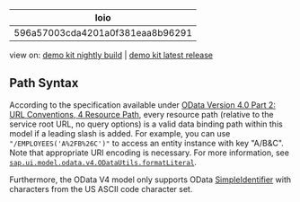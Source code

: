 <!-- loio596a57003cda4201a0f381eaa8b96291 -->

| loio |
| -----|
| 596a57003cda4201a0f381eaa8b96291 |

<div id="loio">

view on: [demo kit nightly build](https://sdk.openui5.org/nightly/#/topic/596a57003cda4201a0f381eaa8b96291) | [demo kit latest release](https://sdk.openui5.org/topic/596a57003cda4201a0f381eaa8b96291)</div>

## Path Syntax

According to the specification available under [OData Version 4.0 Part 2: URL Conventions, 4 Resource Path](http://docs.oasis-open.org/odata/odata/v4.0/odata-v4.0-part2-url-conventions.html), every resource path \(relative to the service root URL, no query options\) is a valid data binding path within this model if a leading slash is added. For example, you can use `"/EMPLOYEES('A%2FB%26C')"` to access an entity instance with key "A/B&C". Note that appropriate URI encoding is necessary. For more information, see [`sap.ui.model.odata.v4.ODataUtils.formatLiteral`](https://sdk.openui5.org/api/sap.ui.model.odata.v4.ODataUtils%23methods/sap.ui.model.odata.v4.ODataUtils.formatLiteral).

Furthermore, the OData V4 model only supports OData [SimpleIdentifier](http://docs.oasis-open.org/odata/odata/v4.0/errata03/os/complete/part3-csdl/odata-v4.0-errata03-os-part3-csdl-complete.html#_SimpleIdentifier) with characters from the US ASCII code character set.

